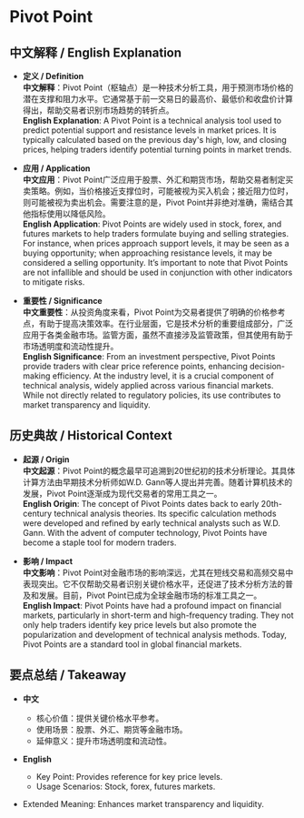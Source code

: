 # Pivot Point

## 中文解释 / English Explanation

* **定义 / Definition**  
  **中文解释**：Pivot Point（枢轴点）是一种技术分析工具，用于预测市场价格的潜在支撑和阻力水平。它通常基于前一交易日的最高价、最低价和收盘价计算得出，帮助交易者识别市场趋势的转折点。  
  **English Explanation**: A Pivot Point is a technical analysis tool used to predict potential support and resistance levels in market prices. It is typically calculated based on the previous day's high, low, and closing prices, helping traders identify potential turning points in market trends.

* **应用 / Application**  
  **中文应用**：Pivot Point广泛应用于股票、外汇和期货市场，帮助交易者制定买卖策略。例如，当价格接近支撑位时，可能被视为买入机会；接近阻力位时，则可能被视为卖出机会。需要注意的是，Pivot Point并非绝对准确，需结合其他指标使用以降低风险。  
  **English Application**: Pivot Points are widely used in stock, forex, and futures markets to help traders formulate buying and selling strategies. For instance, when prices approach support levels, it may be seen as a buying opportunity; when approaching resistance levels, it may be considered a selling opportunity. It’s important to note that Pivot Points are not infallible and should be used in conjunction with other indicators to mitigate risks.

* **重要性 / Significance**  
  **中文重要性**：从投资角度来看，Pivot Point为交易者提供了明确的价格参考点，有助于提高决策效率。在行业层面，它是技术分析的重要组成部分，广泛应用于各类金融市场。监管方面，虽然不直接涉及监管政策，但其使用有助于市场透明度和流动性提升。  
  **English Significance**: From an investment perspective, Pivot Points provide traders with clear price reference points, enhancing decision-making efficiency. At the industry level, it is a crucial component of technical analysis, widely applied across various financial markets. While not directly related to regulatory policies, its use contributes to market transparency and liquidity.

## 历史典故 / Historical Context

* **起源 / Origin**  
  **中文起源**：Pivot Point的概念最早可追溯到20世纪初的技术分析理论。其具体计算方法由早期技术分析师如W.D. Gann等人提出并完善。随着计算机技术的发展，Pivot Point逐渐成为现代交易者的常用工具之一。  
  **English Origin**: The concept of Pivot Points dates back to early 20th-century technical analysis theories. Its specific calculation methods were developed and refined by early technical analysts such as W.D. Gann. With the advent of computer technology, Pivot Points have become a staple tool for modern traders.

* **影响 / Impact**  
  **中文影响**：Pivot Point对金融市场的影响深远，尤其在短线交易和高频交易中表现突出。它不仅帮助交易者识别关键价格水平，还促进了技术分析方法的普及和发展。目前，Pivot Point已成为全球金融市场的标准工具之一。  
  **English Impact**: Pivot Points have had a profound impact on financial markets, particularly in short-term and high-frequency trading. They not only help traders identify key price levels but also promote the popularization and development of technical analysis methods. Today, Pivot Points are a standard tool in global financial markets.

## 要点总结 / Takeaway

* **中文**  
  - 核心价值：提供关键价格水平参考。
  - 使用场景：股票、外汇、期货等金融市场。
  - 延伸意义：提升市场透明度和流动性。

* **English**  
  - Key Point: Provides reference for key price levels.
  - Usage Scenarios: Stock, forex, futures markets.
- Extended Meaning: Enhances market transparency and liquidity.